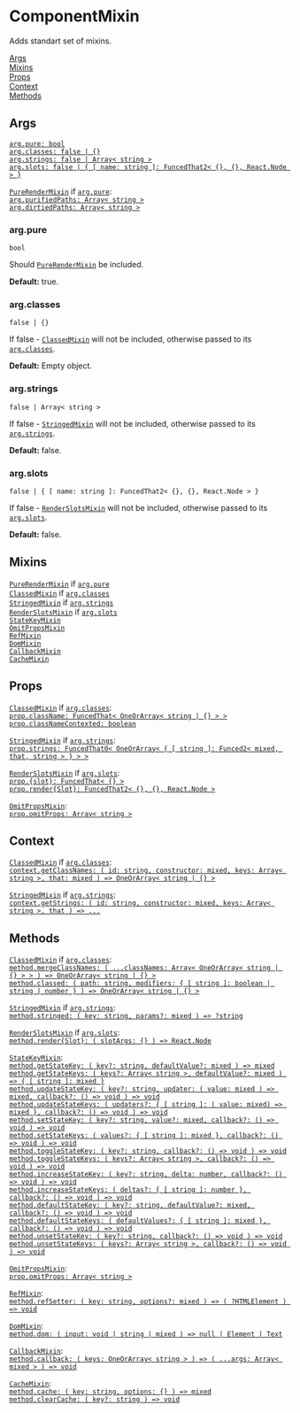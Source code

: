 # ComponentMixin

Adds standart set of mixins.

[Args](#args)  
[Mixins](#mixins)  
[Props](#props)  
[Context](#context)  
[Methods](#methods)  


## Args

[`arg.pure: bool`](#argpure)  
[`arg.classes: false | {}`](#argclasses)  
[`arg.strings: false | Array< string >`](#argstrings)  
[`arg.slots: false | { [ name: string ]: FuncedThat2< {}, {}, React.Node > }`](#argslots)  

[`PureRenderMixin`](../mixin.limit.PureRender/README.md#args) if [`arg.pure`](#argpure):  
[`arg.purifiedPaths: Array< string >`](../mixin.limit.PureRender/README.md#argpurifiedpaths)  
[`arg.dirtiedPaths: Array< string >`](../mixin.limit.PureRender/README.md#argdirtiedpaths)  


### arg.pure

`bool`

Should [`PureRenderMixin`](../mixin.limit.PureRender/README.md) be included.

**Default:** true.


### arg.classes

`false | {}`

If false - [`ClassedMixin`](../mixin.customization.Classed/README.md) will not be included, otherwise passed to its [`arg.classes`](../mixin.customization.Classed/README.md#argclasses).

**Default:** Empty object.


### arg.strings

`false | Array< string >`

If false - [`StringedMixin`](../mixin.customization.Stringed/README.md) will not be included, otherwise passed to its [`arg.strings`](../mixin.customization.Stringed/README.md#argstrings).

**Default:** false.


### arg.slots

`false | { [ name: string ]: FuncedThat2< {}, {}, React.Node > }`

If false - [`RenderSlotsMixin`](../mixin.customization.RenderSlots/README.md) will not be included, otherwise passed to its [`arg.slots`](../mixin.customization.RenderSlots/README.md#argslots).

**Default:** false.


## Mixins

[`PureRenderMixin`](../mixin.limit.PureRender/README.md) if [`arg.pure`](#argpure)  
[`ClassedMixin`](../mixin.customization.Classed/README.md) if [`arg.classes`](#argclasses)  
[`StringedMixin`](../mixin.customization.Stringed/README.md) if [`arg.strings`](#argstrings)  
[`RenderSlotsMixin`](../mixin.customization.RenderSlots/README.md) if [`arg.slots`](#argslots)  
[`StateKeyMixin`](../mixin.helper.StateKey/README.md)  
[`OmitPropsMixin`](../mixin.helper.OmitProps/README.md)  
[`RefMixin`](../mixin.helper.Ref/README.md)  
[`DomMixin`](../mixin.helper.Dom/README.md)  
[`CallbackMixin`](../mixin.helper.Callback/README.md)  
[`CacheMixin`](../mixin.helper.Cache/README.md)  


## Props

[`ClassedMixin`](../mixin.customization.Classed/README.md#props) if [`arg.classes`](#argclasses):  
[`prop.className: FuncedThat< OneOrArray< string | {} > >`](../mixin.customization.Classed/README.md#propclassName)  
[`prop.classNameContexted: boolean`](../mixin.customization.Classed/README.md#propclassnamecontexted)  

[`StringedMixin`](../mixin.customization.Stringed/README.md#props) if [`arg.strings`](#argstrings):  
[`prop.strings: FuncedThat0< OneOrArray< { [ string ]: Funced2< mixed, that, string > } > >`](../mixin.customization.Stringed/README.md#propstrings)  

[`RenderSlotsMixin`](../mixin.customization.RenderSlots/README.md#props) if [`arg.slots`](#argslots):  
[`prop.{slot}: FuncedThat< {} >`](../mixin.customization.RenderSlots/README.md#propslot)  
[`prop.render{Slot}: FuncedThat2< {}, {}, React.Node >`](../mixin.customization.RenderSlots/README.md#proprenderslot)  

[`OmitPropsMixin`](../mixin.helper.OmitProps/README.md#props):  
[`prop.omitProps: Array< string >`](../mixin.helper.OmitProps/README.md#propomitprops)  


## Context

[`ClassedMixin`](../mixin.customization.Classed/README.md#context) if [`arg.classes`](#argclasses):  
[`context.getClassNames: ( id: string, constructor: mixed, keys: Array< string >, that: mixed ) => OneOrArray< string | {} >`](../mixin.customization.Classed/README.md#contextgetclassnames)  

[`StringedMixin`](../mixin.customization.Stringed/README.md#context) if [`arg.strings`](#argstrings):  
[`context.getStrings: ( id: string, constructor: mixed, keys: Array< string >, that ) => ...`](../mixin.customization.Stringed/README.md#contextgetstrings)  


## Methods

[`ClassedMixin`](../mixin.customization.Classed/README.md#methods) if [`arg.classes`](#argclasses):  
[`method.mergeClassNames: ( ...classNames: Array< OneOrArray< string | {} > > ) => OneOrArray< string | {} >`](../mixin.customization.Classed/README.md#methodmergeclassnames)  
[`method.classed: ( path: string, modifiers: { [ string ]: boolean | string | number } ) => OneOrArray< string | {} >`](../mixin.customization.Classed/README.md#methodclassed)  

[`StringedMixin`](../mixin.customization.Stringed/README.md#methods) if [`arg.strings`](#argstrings):  
[`method.stringed: ( key: string, params?: mixed ) => ?string`](../mixin.customization.Stringed/README.md#methodstringed)  

[`RenderSlotsMixin`](../mixin.customization.RenderSlots/README.md#methods) if [`arg.slots`](#argslots):  
[`method.render{Slot}: ( slotArgs: {} ) => React.Node`](../mixin.customization.RenderSlots/README.md#methodrenderslot)  

[`StateKeyMixin`](../mixin.helper.StateKey/README.md#methods):  
[`method.getStateKey: ( key?: string, defaultValue?: mixed ) => mixed`](../mixin.meta.BaseKey/README.md#methodgetnamekey)  
[`method.getStateKeys: ( keys?: Array< string >, defaultValue?: mixed ) => { [ string ]: mixed }`](../mixin.meta.BaseKey/README.md#methodgetnamekeys)  
[`method.updateStateKey: ( key?: string, updater: ( value: mixed ) => mixed, callback?: () => void ) => void`](../mixin.meta.BaseKey/README.md#methodupdatenamekey)  
[`method.updateStateKeys: ( updaters?: { [ string ]: ( value: mixed) => mixed }, callback?: () => void ) => void`](../mixin.meta.BaseKey/README.md#methodupdatenamekeys)  
[`method.setStateKey: ( key?: string, value?: mixed, callback?: () => void ) => void`](../mixin.meta.BaseKey/README.md#methodsetnamekey)  
[`method.setStateKeys: ( values?: { [ string ]: mixed }, callback?: () => void ) => void`](../mixin.meta.BaseKey/README.md#methodsetnamekeys)  
[`method.toggleStateKey: ( key?: string, callback?: () => void ) => void`](../mixin.meta.BaseKey/README.md#methodtogglenamekey)  
[`method.toggleStateKeys: ( keys?: Array< string >, callback?: () => void ) => void`](../mixin.meta.BaseKey/README.md#methodtogglenamekeys)  
[`method.increaseStateKey: ( key?: string, delta: number, callback?: () => void ) => void`](../mixin.meta.BaseKey/README.md#methodincreasenamekey)  
[`method.increaseStateKeys: ( deltas?: { [ string ]: number }, callback?: () => void ) => void`](../mixin.meta.BaseKey/README.md#methodincreasenamekeys)  
[`method.defaultStateKey: ( key?: string, defaultValue?: mixed, callback?: () => void ) => void`](../mixin.meta.BaseKey/README.md#methoddefaultnamekey)  
[`method.defaultStateKeys: ( defaultValues?: { [ string ]: mixed }, callback?: () => void ) => void`](../mixin.meta.BaseKey/README.md#methoddefaultnamekeys)  
[`method.unsetStateKey: ( key?: string, callback?: () => void ) => void`](../mixin.meta.BaseKey/README.md#methodunsetnamekey)  
[`method.unsetStateKeys: ( keys?: Array< string >, callback?: () => void ) => void`](../mixin.meta.BaseKey/README.md#methodunsetnamekeys)  

[`OmitPropsMixin`](../mixin.helper.OmitProps/README.md#methods):  
[`prop.omitProps: Array< string >`](../mixin.helper.OmitProps/README.md#propomitprops)  

[`RefMixin`](../mixin.helper.Ref/README.md#methods):  
[`method.refSetter: ( key: string, options?: mixed ) => ( ?HTMLElement ) => void`](../mixin.helper.Ref/README.md#methodrefsetter)  

[`DomMixin`](../mixin.helper.Dom/README.md#methods):  
[`method.dom: ( input: void | string | mixed ) => null | Element | Text`](../mixin.helper.Dom/README.md#methoddom)  

[`CallbackMixin`](../mixin.helper.Callback/README.md#methods):  
[`method.callback: ( keys: OneOrArray< string > ) => ( ...args: Array< mixed > ) => void`](../mixin.helper.Callback/README.md#methodcallback)  

[`CacheMixin`](../mixin.helper.Cache/README.md#methods):  
[`method.cache: ( key: string, options: {} ) => mixed`](../mixin.helper.Cache/README.md#methodcache)  
[`method.clearCache: ( key?: string ) => void`](../mixin.helper.Cache/README.md#methodclearcache)  

